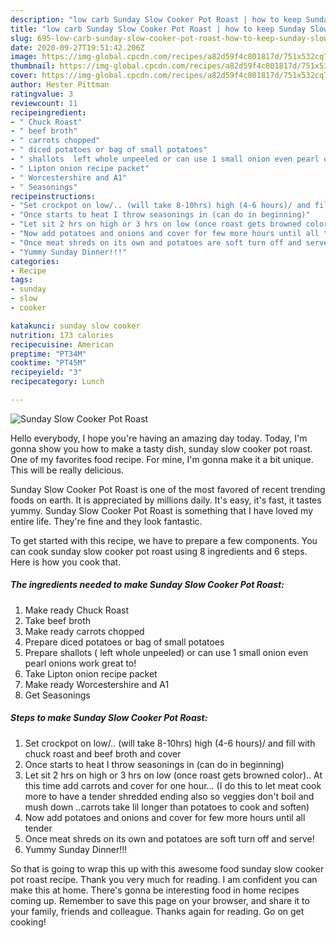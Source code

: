 ```yaml
---
description: "low carb Sunday Slow Cooker Pot Roast | how to keep Sunday Slow Cooker Pot Roast"
title: "low carb Sunday Slow Cooker Pot Roast | how to keep Sunday Slow Cooker Pot Roast"
slug: 695-low-carb-sunday-slow-cooker-pot-roast-how-to-keep-sunday-slow-cooker-pot-roast
date: 2020-09-27T19:51:42.206Z
image: https://img-global.cpcdn.com/recipes/a82d59f4c801817d/751x532cq70/sunday-slow-cooker-pot-roast-recipe-main-photo.jpg
thumbnail: https://img-global.cpcdn.com/recipes/a82d59f4c801817d/751x532cq70/sunday-slow-cooker-pot-roast-recipe-main-photo.jpg
cover: https://img-global.cpcdn.com/recipes/a82d59f4c801817d/751x532cq70/sunday-slow-cooker-pot-roast-recipe-main-photo.jpg
author: Hester Pittman
ratingvalue: 3
reviewcount: 11
recipeingredient:
- " Chuck Roast"
- " beef broth"
- " carrots chopped"
- " diced potatoes or bag of small potatoes"
- " shallots  left whole unpeeled or can use 1 small onion even pearl onions work great to"
- " Lipton onion recipe packet"
- " Worcestershire and A1"
- " Seasonings"
recipeinstructions:
- "Set crockpot on low/.. (will take 8-10hrs) high (4-6 hours)/ and fill with chuck roast and beef broth and cover"
- "Once starts to heat I throw seasonings in (can do in beginning)"
- "Let sit 2 hrs on high or 3 hrs on low (once roast gets browned color).. At this time add carrots and cover for one hour... (I do this to let meat cook more to have a tender shredded ending also so veggies don&#39;t boil and mush down ..carrots take lil longer than potatoes to cook and soften)"
- "Now add potatoes and onions and cover for few more hours until all tender"
- "Once meat shreds on its own and potatoes are soft turn off and serve!"
- "Yummy Sunday Dinner!!!"
categories:
- Recipe
tags:
- sunday
- slow
- cooker

katakunci: sunday slow cooker 
nutrition: 173 calories
recipecuisine: American
preptime: "PT34M"
cooktime: "PT45M"
recipeyield: "3"
recipecategory: Lunch

---
```



![Sunday Slow Cooker Pot Roast](https://img-global.cpcdn.com/recipes/a82d59f4c801817d/751x532cq70/sunday-slow-cooker-pot-roast-recipe-main-photo.jpg)

Hello everybody, I hope you're having an amazing day today. Today, I'm gonna show you how to make a tasty dish, sunday slow cooker pot roast. One of my favorites food recipe. For mine, I'm gonna make it a bit unique. This will be really delicious.

Sunday Slow Cooker Pot Roast is one of the most favored of recent trending foods on earth. It is appreciated by millions daily. It's easy, it's fast, it tastes yummy. Sunday Slow Cooker Pot Roast is something that I have loved my entire life. They're fine and they look fantastic.




To get started with this recipe, we have to prepare a few components. You can cook sunday slow cooker pot roast using 8 ingredients and 6 steps. Here is how you cook that.

<!--inarticleads1-->

##### The ingredients needed to make Sunday Slow Cooker Pot Roast:

1. Make ready  Chuck Roast
1. Take  beef broth
1. Make ready  carrots chopped
1. Prepare  diced potatoes or bag of small potatoes
1. Prepare  shallots ( left whole unpeeled) or can use 1 small onion even pearl onions work great to!
1. Take  Lipton onion recipe packet
1. Make ready  Worcestershire and A1
1. Get  Seasonings




<!--inarticleads2-->

##### Steps to make Sunday Slow Cooker Pot Roast:

1. Set crockpot on low/.. (will take 8-10hrs) high (4-6 hours)/ and fill with chuck roast and beef broth and cover
1. Once starts to heat I throw seasonings in (can do in beginning)
1. Let sit 2 hrs on high or 3 hrs on low (once roast gets browned color).. At this time add carrots and cover for one hour... (I do this to let meat cook more to have a tender shredded ending also so veggies don&#39;t boil and mush down ..carrots take lil longer than potatoes to cook and soften)
1. Now add potatoes and onions and cover for few more hours until all tender
1. Once meat shreds on its own and potatoes are soft turn off and serve!
1. Yummy Sunday Dinner!!!




So that is going to wrap this up with this awesome food sunday slow cooker pot roast recipe. Thank you very much for reading. I am confident you can make this at home. There's gonna be interesting food in home recipes coming up. Remember to save this page on your browser, and share it to your family, friends and colleague. Thanks again for reading. Go on get cooking!
